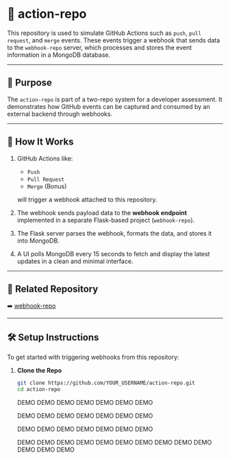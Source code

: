 # 🔧 action-repo

This repository is used to simulate GitHub Actions such as `push`, `pull request`, and `merge` events. These events trigger a webhook that sends data to the `webhook-repo` server, which processes and stores the event information in a MongoDB database.

---

## 🎯 Purpose

The `action-repo` is part of a two-repo system for a developer assessment. It demonstrates how GitHub events can be captured and consumed by an external backend through webhooks.

---

## 🚀 How It Works

1. GitHub Actions like:
   - `Push`
   - `Pull Request`
   - `Merge` (Bonus)
   
   will trigger a webhook attached to this repository.

2. The webhook sends payload data to the **webhook endpoint** implemented in a separate Flask-based project (`webhook-repo`).

3. The Flask server parses the webhook, formats the data, and stores it into MongoDB.

4. A UI polls MongoDB every 15 seconds to fetch and display the latest updates in a clean and minimal interface.

---

## 🔗 Related Repository

➡️ [webhook-repo](https://github.com/YOUR_USERNAME/webhook-repo)

---

## 🛠️ Setup Instructions

To get started with triggering webhooks from this repository:

1. **Clone the Repo**
   ```bash
   git clone https://github.com/YOUR_USERNAME/action-repo.git
   cd action-repo
   ```

   DEMO
   DEMO
   DEMO
   DEMO
   DEMO
   DEMO
   DEMO
   
   DEMO
   DEMO
   DEMO
   DEMO
   DEMO
   DEMO
   DEMO
   
   DEMO
   DEMO
   DEMO
   DEMO
   DEMO
   DEMO
   DEMO
   
   DEMO
   DEMO
   DEMO
   DEMO
   DEMO
   DEMO
   DEMO
   DEMO
   DEMO
   DEMO
   DEMO
   DEMO
   DEMO